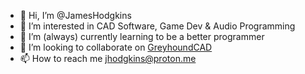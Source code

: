- 👋 Hi, I’m @JamesHodgkins
- 👀 I’m interested in CAD Software, Game Dev & Audio Programming
- 🌱 I’m (always) currently learning to be a better programmer
- 💞️ I’m looking to collaborate on [GreyhoundCAD](https://github.com/JamesHodgkins/GreyhoundCAD)
- 📫 How to reach me jhodgkins@proton.me

<!---
JamesHodgkins/JamesHodgkins is a ✨ special ✨ repository because its `README.md` (this file) appears on your GitHub profile.
You can click the Preview link to take a look at your changes.
--->
